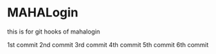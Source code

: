 # MAHALogin
this is for git hooks  of mahalogin

1st commit 
2nd commit
3rd commit
4th commit
5th commit
6th commit
